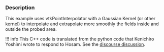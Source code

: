 ### Description

This example uses vtkPointInterpolator with a Gaussian Kernel (or other kernel) to interpolate and extrapolate more smoothly the fields inside and outside the probed area.

!!! info
    This C++ code is translated from the python code that Kenichiro Yoshimi wrote to respond to Hosam. See the [discourse discussion](https://discourse.vtk.org/t/interpolate-on-stl-plotting-scalar-field-on-50-points-on-an-70000-points-stl-surface/450).


